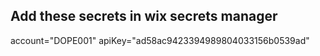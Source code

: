 ## Add these secrets in wix secrets manager

account="DOPE001"
apiKey="ad58ac9423394989804033156b0539ad"